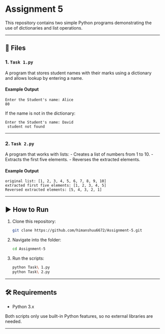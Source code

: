# Assignment 5

This repository contains two simple Python programs demonstrating the
use of dictionaries and list operations.

------------------------------------------------------------------------

## 📂 Files

### 1. `Task 1.py`

A program that stores student names with their marks using a dictionary
and allows lookup by entering a name.

#### Example Output

    Enter the Student's name: Alice
    80

If the name is not in the dictionary:

    Enter the Student's name: David
     student not found

------------------------------------------------------------------------

### 2. `Task 2.py`

A program that works with lists: - Creates a list of numbers from 1 to
10. - Extracts the first five elements. - Reverses the extracted
elements.

#### Example Output

    original list: [1, 2, 3, 4, 5, 6, 7, 8, 9, 10]
    extracted first five elements: [1, 2, 3, 4, 5]
    Reversed extracted elements: [5, 4, 3, 2, 1]

------------------------------------------------------------------------

## ▶️ How to Run

1.  Clone this repository:

    ``` bash
    git clone https://github.com/himanshuu6672/Assignment-5.git
    ```

2.  Navigate into the folder:

    ``` bash
    cd Assignment-5
    ```

3.  Run the scripts:

    ``` bash
    python Task\ 1.py
    python Task\ 2.py
    ```

------------------------------------------------------------------------

## 🛠️ Requirements

-   Python 3.x

Both scripts only use built-in Python features, so no external libraries
are needed.

------------------------------------------------------------------------
